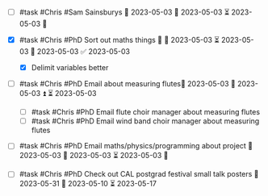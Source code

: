 - [ ] #task #Chris #Sam Sainsburys 📅 2023-05-03 🛫 2023-05-03 ⏳ 2023-05-03 🔼 
- [x] #task #Chris #PhD Sort out maths things 🔼 🛫 2023-05-03 ⏳ 2023-05-03 📅 2023-05-03 ✅ 2023-05-03
	- [x] Delimit variables better
- [ ] #task #Chris #PhD Email about measuring flutes📅 2023-05-03 🛫 2023-05-03 ⏫ ⏳ 2023-05-03 
	- [ ] #task #Chris #PhD Email flute choir manager about measuring flutes
	- [ ] #task #Chris #PhD Email wind band choir manager about measuring flutes
- [ ] #task #Chris #PhD Email maths/physics/programming about project 📅 2023-05-03 🛫 2023-05-03 ⏳ 2023-05-03 🔼 
- [ ] #task #Chris #PhD Check out CAL postgrad festival small talk posters 📅 2023-05-31 🛫 2023-05-10 ⏳ 2023-05-17 

